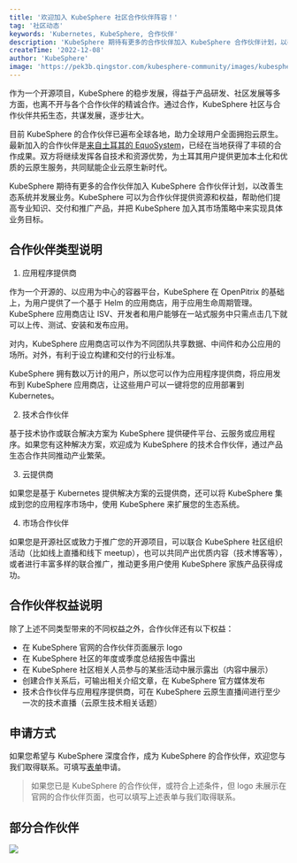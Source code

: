 ```yaml
---
title: '欢迎加入 KubeSphere 社区合作伙伴阵容！'
tag: '社区动态'
keywords: 'Kubernetes, KubeSphere, 合作伙伴'
description: 'KubeSphere 期待有更多的合作伙伴加入 KubeSphere 合作伙伴计划，以改善生态系统并发展业务。'
createTime: '2022-12-08'
author: 'KubeSphere'
image: 'https://pek3b.qingstor.com/kubesphere-community/images/kubesphere-partner-cover.png'
---
```


作为一个开源项目，KubeSphere 的稳步发展，得益于产品研发、社区发展等多方面，也离不开与各个合作伙伴的精诚合作。通过合作，KubeSphere 社区与合作伙伴共拓生态，共谋发展，逐步壮大。

目前 KubeSphere 的合作伙伴已遍布全球各地，助力全球用户全面拥抱云原生。最新加入的合作伙伴是[来自土耳其的 EquoSystem](https://kubesphere.io/zh/news/kubesphere-turkey-and-huawei-partnership/)，已经在当地获得了丰硕的合作成果。双方将继续发挥各自技术和资源优势，为土耳其用户提供更加本土化和优质的云原生服务，共同赋能企业云原生新时代。

KubeSphere 期待有更多的合作伙伴加入 KubeSphere 合作伙伴计划，以改善生态系统并发展业务。KubeSphere 可以为合作伙伴提供资源和权益，帮助他们提高专业知识、交付和推广产品，并把 KubeSphere 加入其市场策略中来实现具体业务目标。

## 合作伙伴类型说明

1. 应用程序提供商

作为一个开源的、以应用为中心的容器平台，KubeSphere 在 OpenPitrix 的基础上，为用户提供了一个基于 Helm 的应用商店，用于应用生命周期管理。KubeSphere 应用商店让 ISV、开发者和用户能够在一站式服务中只需点击几下就可以上传、测试、安装和发布应用。

对内，KubeSphere 应用商店可以作为不同团队共享数据、中间件和办公应用的场所。对外，有利于设立构建和交付的行业标准。

KubeSphere 拥有数以万计的用户，所以您可以作为应用程序提供商，将应用发布到 KubeSphere 应用商店，让这些用户可以一键将您的应用部署到 Kubernetes。

2. 技术合作伙伴

基于技术协作或联合解决方案为 KubeSphere 提供硬件平台、云服务或应用程序。如果您有这种解决方案，欢迎成为 KubeSphere 的技术合作伙伴，通过产品生态合作共同推动产业繁荣。

3. 云提供商

如果您是基于 Kubernetes 提供解决方案的云提供商，还可以将 KubeSphere 集成到您的应用程序市场中，使用 KubeSphere 来扩展您的生态系统。

4. 市场合作伙伴

如果您是开源社区或致力于推广您的开源项目，可以联合 KubeSphere 社区组织活动（比如线上直播和线下 meetup），也可以共同产出优质内容（技术博客等），或者进行丰富多样的联合推广，推动更多用户使用 KubeSphere 家族产品获得成功。

## 合作伙伴权益说明

除了上述不同类型带来的不同权益之外，合作伙伴还有以下权益：

- 在 KubeSphere 官网的合作伙伴页面展示 logo
- 在 KubeSphere 社区的年度或季度总结报告中露出
- 在 KubeSphere 社区相关人员参与的某些活动中展示露出（内容中展示）
- 创建合作关系后，可输出相关介绍文章，在 KubeSphere 官方媒体发布
- 技术合作伙伴与应用程序提供商，可在 KubeSphere 云原生直播间进行至少一次的技术直播（云原生技术相关话题）

## 申请方式

如果您希望与 KubeSphere 深度合作，成为 KubeSphere 的合作伙伴，欢迎您与我们取得联系。可填写[表单](https://jinshuju.net/f/WIVxeX)申请。

> 如果您已是 KubeSphere 的合作伙伴，或符合上述条件，但 logo 未展示在官网的合作伙伴页面，也可以填写上述表单与我们取得联系。

## 部分合作伙伴

![](https://pek3b.qingstor.com/kubesphere-community/images/202212121537.png)

